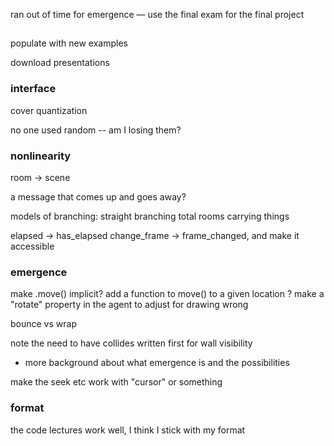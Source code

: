 ran out of time for emergence — use the final exam for the final project

##

populate with new examples

download presentations


### interface

cover quantization

no one used random -- am I losing them?


### nonlinearity

room -> scene

a message that comes up and goes away?


models of branching:
straight branching
total rooms
carrying things

elapsed -> has_elapsed
change_frame -> frame_changed, and make it accessible


### emergence

make .move() implicit?
add a function to move() to a given location ?
make a "rotate" property in the agent to adjust for drawing wrong

bounce vs wrap

note the need to have collides written first for wall visibility

- more background about what emergence is and the possibilities 

make the seek etc work with "cursor" or something



### format

the code lectures work well, I think I stick with my format

the context ones should be as discussion based as possible, could actually make sense to have slides
- just image slides
- bullet point concept slides

https://pandoc.org/MANUAL.html#synopsis

use HTML as an intermediate format, then I can style with css and outputs a pdf

just image with caption
for vids, straight link to github online
